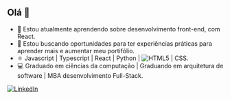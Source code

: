 ## Olá 👋



- 🌱 Estou atualmente aprendendo sobre desenvolvimento front-end, com React.
- 👯 Estou buscando oportunidades para ter experiências práticas para aprender mais e aumentar meu portifólio.
- ⚛  Javascript | Typescript | React | Python | ![HTML5](https://img.shields.io/badge/HTML5-E34F26?style=for-the-badge&logo=html5&logoColor=white)
 | CSS.
- 💻 Graduado em ciências da computação | Graduando em arquitetura de software | MBA desenvolvimento Full-Stack.

[![LinkedIn](https://img.shields.io/badge/LinkedIn-0077B5?style=for-the-badge&logo=linkedin&logoColor=white)](https://www.linkedin.com/in/devs-matheus-lima/)
